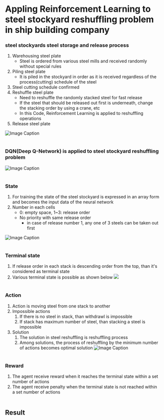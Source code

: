 # Appling Reinforcement Learning to steel stockyard reshuffling problem in ship building company

### steel stockyards steel storage and release process

1. Warehousing steel plate
   - Steel is ordered from various steel mills and received randomly without special rules
2. Piling steel plate
   - It is piled in the stockyard in order as it is received regardless of the process(cutting) schedule of the steel
3. Steel cutting schedule confirmed
4. Reshuffle steel plate 
   - Need to reshuffle the randomly stacked steel for fast release
   - If the steel that should be released out first is underneath, change the stacking order by using a crane, etc
   - In this Code, Reinforcement Learning is applied to reshuffling operations
5. Release steel plate

![Image Caption](./markdown%20images/reshuffle%20summary.png)
</br></br>
### DQN(Deep Q-Network) is applied to steel stockyard reshuffling problem

![Image Caption](./markdown%20images/RL%20reshuffling.png)
</br></br>

### State
1. For training the state of the steel stockyard is expressed in an array form and becomes the input data of the neural network
2. Number in each cells
   - 0: empty space, 1~3: release order
   - No priority with same release order
      - in case of release number 1, any one of 3 steels can be taken out first

![Image Caption](./markdown%20images/state%20sample.png)
</br></br>
### Terminal state

1. If release order in each stack is descending order from the top, than it's considered as terminal state
2. Various terminal state is possible as shown below
![](./markdown%20images/terminal%20state%20sample.png)
</br></br>
### Action
1. Action is moving steel from one stack to another
2. Impossible actions
   1. If there is no steel in stack, than withdrawl is impossible
   2. If stack has maximum number of steel, than stacking a steel is impossible
3. Solution
   1. The solution in steel reshuffling is reshuffling process
   2. Among solutions, the process of reshuffling by the minimum number of actions becomes optimal solution
![Image Caption](./markdown%20images/episode%20sample.png)
</br></br>
### Reward

1. The agent receive reward when it reaches the terminal state within a set number of actions
2. The agent receive penalty when the terminal state is not reached within a set number of actions
</br></br>
## Result








